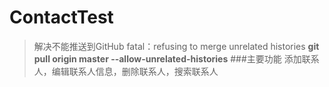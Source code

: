 # ContactTest
>解决不能推送到GitHub fatal：refusing to merge unrelated histories 
__git pull origin master --allow-unrelated-histories__
###主要功能
>添加联系人，编辑联系人信息，删除联系人，搜索联系人

